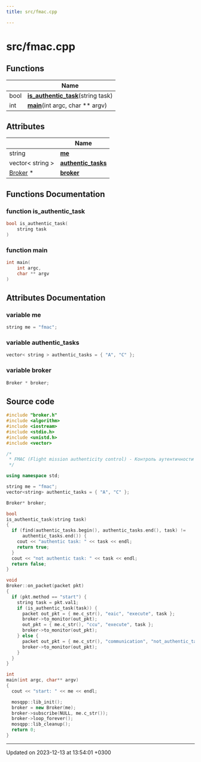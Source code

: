 ```yaml
---
title: src/fmac.cpp

---
```


# src/fmac.cpp



## Functions

|                | Name           |
| -------------- | -------------- |
| bool | **[is_authentic_task](Files/fmac_8cpp.md#function-is-authentic-task)**(string task) |
| int | **[main](Files/fmac_8cpp.md#function-main)**(int argc, char ** argv) |

## Attributes

|                | Name           |
| -------------- | -------------- |
| string | **[me](Files/fmac_8cpp.md#variable-me)**  |
| vector< string > | **[authentic_tasks](Files/fmac_8cpp.md#variable-authentic-tasks)**  |
| [Broker](Classes/classBroker.md) * | **[broker](Files/fmac_8cpp.md#variable-broker)**  |


## Functions Documentation

### function is_authentic_task

```cpp
bool is_authentic_task(
    string task
)
```


### function main

```cpp
int main(
    int argc,
    char ** argv
)
```



## Attributes Documentation

### variable me

```cpp
string me = "fmac";
```


### variable authentic_tasks

```cpp
vector< string > authentic_tasks = { "A", "C" };
```


### variable broker

```cpp
Broker * broker;
```



## Source code

```cpp
#include "broker.h"
#include <algorithm>
#include <iostream>
#include <stdio.h>
#include <unistd.h>
#include <vector>

/*
 * FMAC (Flight mission authenticity control) - Контроль аутентичности полётного задания
 */

using namespace std;

string me = "fmac";
vector<string> authentic_tasks = { "A", "C" };

Broker* broker;

bool
is_authentic_task(string task)
{
  if (find(authentic_tasks.begin(), authentic_tasks.end(), task) !=
      authentic_tasks.end()) {
    cout << "authentic task: " << task << endl;
    return true;
  }
  cout << "not authentic task: " << task << endl;
  return false;
}

void
Broker::on_packet(packet pkt)
{
  if (pkt.method == "start") {
    string task = pkt.val1;
    if (is_authentic_task(task)) {
      packet out_pkt = { me.c_str(), "eaic", "execute", task };
      broker->to_monitor(out_pkt);
      out_pkt = { me.c_str(), "ccu", "execute", task };
      broker->to_monitor(out_pkt);
    } else {
      packet out_pkt = { me.c_str(), "communication", "not_authentic_task", task };
      broker->to_monitor(out_pkt);
    }
  }
}

int
main(int argc, char** argv)
{
  cout << "start: " << me << endl;

  mosqpp::lib_init();
  broker = new Broker(me);
  broker->subscribe(NULL, me.c_str());
  broker->loop_forever();
  mosqpp::lib_cleanup();
  return 0;
}
```


-------------------------------

Updated on 2023-12-13 at 13:54:01 +0300
